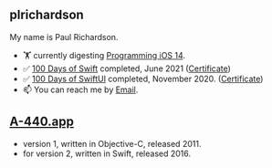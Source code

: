 
## plrichardson

My name is Paul Richardson.

- 🏋️ currently digesting [Programming iOS 14][4].
- ✅ [100 Days of Swift][1] completed, June 2021 ([Certificate](https://user-images.githubusercontent.com/69896195/123594361-f4165200-d832-11eb-8c7e-6636740e9f1b.jpg))
- ✅ [100 Days of SwiftUI][2] completed, November 2020. ([Certificate](https://user-images.githubusercontent.com/69896195/123594798-7c94f280-d833-11eb-8878-253b0cea26d0.jpg))
- 📫 You can reach me by [Email][5].

## [A-440.app][3]

- version 1, written in Objective-C, released 2011.
- for version 2, written in Swift, released 2016.

[1]: https://github.com/plr-100daysOfSwift
[2]: https://github.com/plr-100daysOfSwiftUI
[3]: https://apps.apple.com/us/app/a-440-tuning-fork/id335593282
[4]: https://learning.oreilly.com/library/view/programming-ios-14/9781492092162/
[5]: mailto:developer@photographerafoot.com?subject=Contact%20via%20Github

